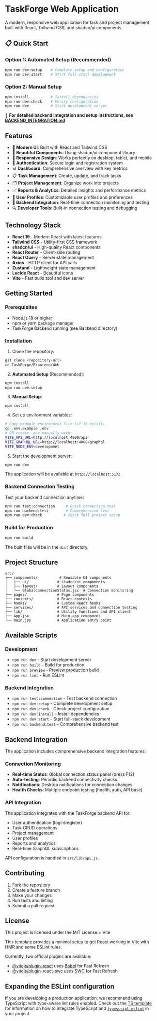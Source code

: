 # TaskForge Web Application

A modern, responsive web application for task and project management built with React, Tailwind CSS, and shadcn/ui components.

## 📋 Quick Start

### Option 1: Automated Setup (Recommended)
```bash
npm run dev:setup    # Complete setup and configuration
npm run dev:start    # Start full-stack development
```

### Option 2: Manual Setup
```bash
npm install          # Install dependencies
npm run dev:check    # Verify configuration
npm run dev          # Start development server
```

📖 **For detailed backend integration and setup instructions, see [BACKEND_INTEGRATION.md](./BACKEND_INTEGRATION.md)**

## Features

- 🚀 **Modern UI**: Built with React and Tailwind CSS
- 🎨 **Beautiful Components**: Using shadcn/ui component library
- 📱 **Responsive Design**: Works perfectly on desktop, tablet, and mobile
- 🔐 **Authentication**: Secure login and registration system
- 📊 **Dashboard**: Comprehensive overview with key metrics
- 📋 **Task Management**: Create, update, and track tasks
- 🗂️ **Project Management**: Organize work into projects
- 📈 **Reports & Analytics**: Detailed insights and performance metrics
- 👤 **User Profiles**: Customizable user profiles and preferences
- 🔗 **Backend Integration**: Real-time connection monitoring and testing
- 🔍 **Developer Tools**: Built-in connection testing and debugging

## Technology Stack

- **React 19** - Modern React with latest features
- **Tailwind CSS** - Utility-first CSS framework
- **shadcn/ui** - High-quality React components
- **React Router** - Client-side routing
- **React Query** - Server state management
- **Axios** - HTTP client for API calls
- **Zustand** - Lightweight state management
- **Lucide React** - Beautiful icons
- **Vite** - Fast build tool and dev server

## Getting Started

### Prerequisites

- Node.js 18 or higher
- npm or yarn package manager
- TaskForge Backend running (see Backend directory)

### Installation

1. Clone the repository:
```bash
git clone <repository-url>
cd TaskForge/Frontend/Web
```

2. **Automated Setup** (Recommended):
```bash
npm install
npm run dev:setup
```

3. **Manual Setup**:
```bash
npm install
```

4. Set up environment variables:
```bash
# Copy example environment file (if it exists)
cp .env.example .env
# OR create .env manually with:
VITE_API_URL=http://localhost:4000/api
VITE_GRAPHQL_URL=http://localhost:4000/graphql
VITE_NODE_ENV=development
```

5. Start the development server:
```bash
npm run dev
```

The application will be available at `http://localhost:5173`.

### Backend Connection Testing

Test your backend connection anytime:
```bash
npm run test:connection     # Quick connection test
npm run backend:test        # Comprehensive test
npm run dev:check          # Check full project setup
```

### Build for Production

```bash
npm run build
```

The built files will be in the `dist` directory.

## Project Structure

```
src/
├── components/          # Reusable UI components
│   ├── ui/             # shadcn/ui components
│   ├── layout/         # Layout components
│   └── GlobalConnectionStatus.jsx  # Connection monitoring
├── pages/              # Page components
├── contexts/           # React contexts
├── hooks/              # Custom React hooks
├── services/           # API services and connection testing
├── lib/                # Utility functions and API client
├── App.jsx             # Main app component
└── main.jsx            # Application entry point
```

## Available Scripts

### Development
- `npm run dev` - Start development server
- `npm run build` - Build for production
- `npm run preview` - Preview production build
- `npm run lint` - Run ESLint

### Backend Integration
- `npm run test:connection` - Test backend connection
- `npm run dev:setup` - Complete development setup
- `npm run dev:check` - Check project configuration
- `npm run dev:install` - Install dependencies
- `npm run dev:start` - Start full-stack development
- `npm run backend:test` - Comprehensive backend test

## Backend Integration

The application includes comprehensive backend integration features:

### Connection Monitoring
- **Real-time Status**: Global connection status panel (press F12)
- **Auto-testing**: Periodic backend connectivity checks
- **Notifications**: Desktop notifications for connection changes
- **Health Checks**: Multiple endpoint testing (health, auth, API base)

### API Integration
The application integrates with the TaskForge backend API for:
- User authentication (login/register)
- Task CRUD operations
- Project management
- User profiles
- Reports and analytics
- Real-time GraphQL subscriptions

API configuration is handled in `src/lib/api.js`.

## Contributing

1. Fork the repository
2. Create a feature branch
3. Make your changes
4. Run tests and linting
5. Submit a pull request

## License

This project is licensed under the MIT License.+ Vite

This template provides a minimal setup to get React working in Vite with HMR and some ESLint rules.

Currently, two official plugins are available:

- [@vitejs/plugin-react](https://github.com/vitejs/vite-plugin-react/blob/main/packages/plugin-react) uses [Babel](https://babeljs.io/) for Fast Refresh
- [@vitejs/plugin-react-swc](https://github.com/vitejs/vite-plugin-react/blob/main/packages/plugin-react-swc) uses [SWC](https://swc.rs/) for Fast Refresh

## Expanding the ESLint configuration

If you are developing a production application, we recommend using TypeScript with type-aware lint rules enabled. Check out the [TS template](https://github.com/vitejs/vite/tree/main/packages/create-vite/template-react-ts) for information on how to integrate TypeScript and [`typescript-eslint`](https://typescript-eslint.io) in your project.
